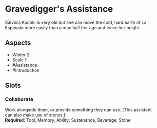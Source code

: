# Gravedigger's Assistance
Salvinia Kochki is very old but she can move the cold, hard earth of La Espinada more easily than a man half her age and twice her height.
## Aspects
- Winter 2
- Scale 1
- #Assistance
- #Introduction
## Slots
### Collaborate
Work alongside them, or provide something they can use. \[This  assistant can also make use of stones.]<br>**Required:** Tool, Memory, Ability, Sustenance, Beverage, Stone